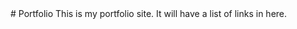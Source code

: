 <link type="text/css" rel="stylesheet" href="style.css" />
# Portfolio
This is my portfolio site. It will have a list of links in here.

